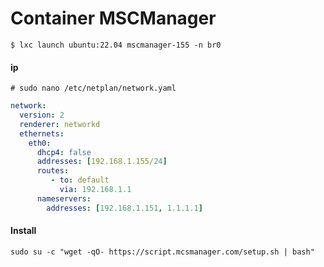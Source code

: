 # Container MSCManager

~~~
$ lxc launch ubuntu:22.04 mscmanager-155 -n br0
~~~
#### ip
~~~
# sudo nano /etc/netplan/network.yaml
~~~
~~~yaml
network:
  version: 2
  renderer: networkd
  ethernets:
    eth0:
      dhcp4: false
      addresses: [192.168.1.155/24]
      routes:
         - to: default
           via: 192.168.1.1
      nameservers:
        addresses: [192.168.1.151, 1.1.1.1]
~~~ 
#### Install
~~~
sudo su -c "wget -qO- https://script.mcsmanager.com/setup.sh | bash"
~~~
<!--stackedit_data:
eyJoaXN0b3J5IjpbMTY2Mzg4OTExNV19
-->